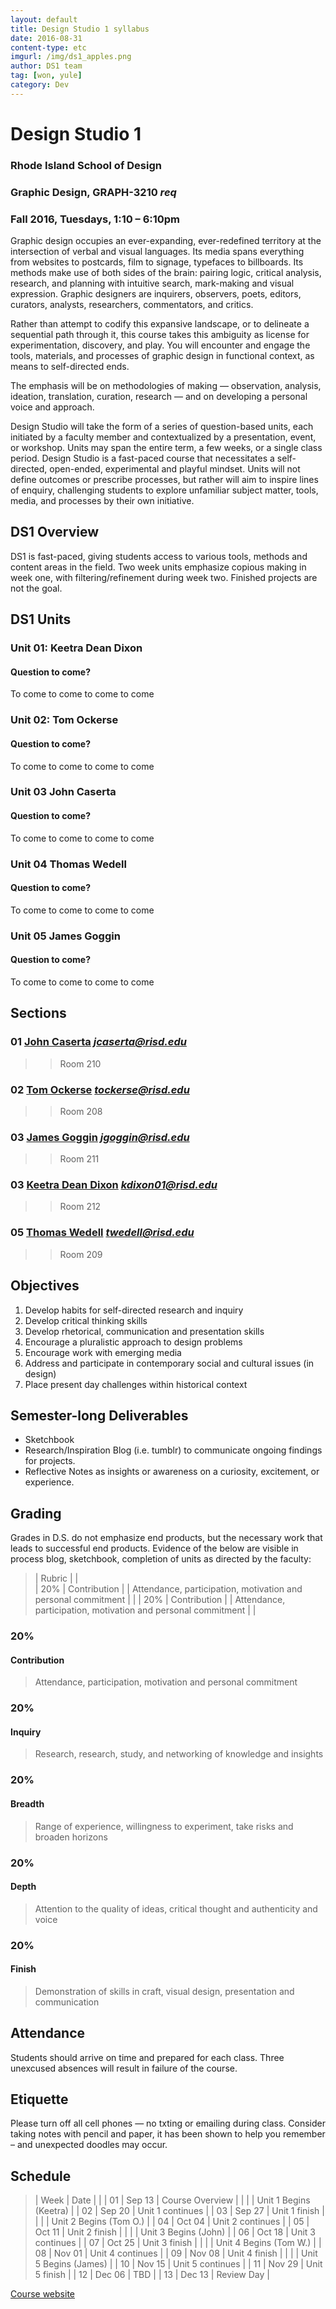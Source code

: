 ```yaml
---
layout: default
title: Design Studio 1 syllabus
date: 2016-08-31
content-type: etc
imgurl: /img/ds1_apples.png
author: DS1 team
tag: [won, yule]
category: Dev
---
```


<!-- ![GitHub Logo](/images/logo.png) -->

# Design Studio 1

### Rhode Island School of Design

### Graphic Design, GRAPH-3210 *req*

### Fall 2016, Tuesdays, 1:10 – 6:10pm  



Graphic design occupies an ever-expanding, ever-redefined territory at the intersection of verbal and visual languages. Its media spans everything from websites to postcards, film to signage, typefaces to billboards. Its methods make use of both sides of the brain: pairing  logic, critical analysis, research, and planning with intuitive search, mark-making and visual expression. Graphic designers are inquirers, observers, poets, editors, curators, analysts, researchers, commentators, and critics.

Rather than attempt to codify this expansive landscape, or to delineate a sequential path through it, this course takes this ambiguity as license for experimentation, discovery, and play. You will encounter and engage the tools, materials, and processes of graphic design in functional context,
as means to self-directed ends.

The emphasis will be on methodologies of making — observation, analysis, ideation, translation, curation, research — and on developing a personal voice and approach.

Design Studio will take the form of a series of question-based units, each initiated by a faculty member and contextualized by a presentation, event, or workshop. Units may span the entire term, a few weeks, or a single class period. Design Studio is a fast-paced course that necessitates a self-directed, open-ended, experimental and playful mindset. Units will not define outcomes or prescribe processes, but rather will aim to inspire lines of enquiry, challenging students to explore unfamiliar subject matter, tools, media, and processes by their own initiative.

## DS1 Overview

DS1 is fast-paced, giving students access to various tools, methods and content areas in the field. Two week units emphasize copious making in week one, with filtering/refinement during week two. Finished projects are not the goal.

## DS1 Units

### Unit 01:	Keetra Dean Dixon

#### Question to come?

To come to come to come to come

### Unit 02:	Tom Ockerse

#### Question to come?

To come to come to come to come

### Unit 03	John Caserta

#### Question to come?

To come to come to come to come

### Unit 04	Thomas Wedell

#### Question to come?

To come to come to come to come

### Unit 05	James Goggin

#### Question to come?

To come to come to come to come


## Sections

### 01	[John Caserta](http://johncaserta.com)  *jcaserta@risd.edu*
> >  Room 210

### 02	[Tom Ockerse](http://www.risd.edu/academics/graphic-design/faculty/thomas-ockerse/)  *tockerse@risd.edu*
> > Room 208

### 03	[James Goggin](http://practise.co.uk) *jgoggin@risd.edu*
> >  Room 211

### 03	[Keetra Dean Dixon](http://fromkeetra.com/) *kdixon01@risd.edu*
> >  Room 212

### 05	[Thomas Wedell](http://skolos-wedell.com) *twedell@risd.edu*
> >  Room 209

## Objectives

1.	Develop habits for self-directed research and inquiry
2.	Develop critical thinking skills
3.	Develop rhetorical, communication and presentation skills
4.	Encourage a pluralistic approach to design problems
5.	Encourage work with emerging media
6.	Address and participate in contemporary social and cultural issues (in design)
7.	Place present day challenges within historical context

## Semester-long Deliverables

*	Sketchbook
*	Research/Inspiration Blog (i.e. tumblr)
to communicate ongoing findings
for projects.
*	Reflective Notes as insights or awareness on a curiosity, excitement, or experience.


## Grading

Grades in D.S. do not emphasize end products, but the necessary work that leads to successful end products. Evidence of the below are visible in process blog, sketchbook, completion of units as directed by the faculty:

>| Rubric |  |  
| 20% | 	Contribution |
| Attendance, participation, motivation and personal commitment | |
| 20% | 	Contribution | 
| Attendance, participation, motivation and personal commitment | |


### 20%

#### Contribution
> Attendance, participation, motivation and personal commitment

### 20%

#### Inquiry
> Research, research, study, and networking of knowledge and insights

### 20%

#### Breadth
> Range of experience, willingness to experiment, take risks and broaden horizons

### 20%

#### Depth
> Attention to the quality of ideas, critical thought and authenticity and voice

### 20%

#### Finish
> Demonstration of skills in craft, visual design, presentation and communication


## Attendance

Students should arrive on time and prepared for each class. Three unexcused absences will result in failure of the course.

## Etiquette

Please turn off all cell phones — no txting or emailing during class. Consider taking notes with pencil and paper, it has been shown to help you remember – and unexpected doodles may occur.





<div class="forcebreak"></div>

## Schedule

>| Week | Date |   |
| 01 | 	Sep 13 | Course Overview  |
|    |   			| Unit 1 Begins (Keetra)  |
| 02 | 	Sep 20 |   Unit 1 continues  |
| 03 | 	Sep 27 |   Unit 1 finish  |
|    |   			| Unit 2 Begins (Tom O.)  |
| 04 | 	Oct 04 |   Unit 2 continues  |
| 05 | 	Oct 11 |   Unit 2 finish  |
|    |   			| Unit 3 Begins (John) |
| 06 | 	Oct 18 |   Unit 3 continues  |
| 07 | 	Oct 25 |   Unit 3 finish  |
|    |   			| Unit 4 Begins (Tom W.)  |
| 08 | 	Nov 01 |   Unit 4 continues  |
| 09 | 	Nov 08 |   Unit 4  finish  |
|    |   			| Unit 5 Begins (James)  |
| 10 | 	Nov 15 |   Unit 5 continues  |
| 11 | 	Nov 29 |   Unit 5 finish  |
| 12 | 	Dec 06 |   TBD  |
| 13 | 	Dec 13 |   Review Day  |



[Course website](http://ds1618.risd.gd)
